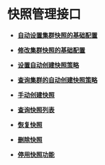 # 快照管理接口<a name="css_03_0010"></a>

-   **[自动设置集群快照的基础配置](自动设置集群快照的基础配置.md)**  

-   **[修改集群快照的基础配置](修改集群快照的基础配置.md)**  

-   **[设置自动创建快照策略](设置自动创建快照策略.md)**  

-   **[查询集群的自动创建快照策略](查询集群的自动创建快照策略.md)**  

-   **[手动创建快照](手动创建快照.md)**  

-   **[查询快照列表](查询快照列表.md)**  

-   **[恢复快照](恢复快照.md)**  

-   **[删除快照](删除快照.md)**  

-   **[停用快照功能](停用快照功能.md)**  



